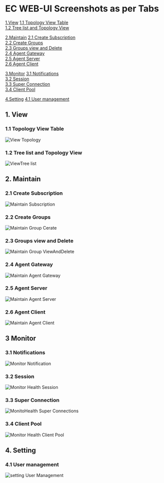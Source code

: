 

# EC WEB-UI Screenshots as per Tabs
   [1.View](#1-view) 
     [1.1 Topology View Table](#11-topology-view-table) \
     [1.2 Tree list and Topology View](#12-tree-list-and-topology-view) 
     
  [2.Maintain](#2_maintain) 
      [2.1 Create Subscription](#21-create-subscription) \
      [2.2 Create Groups](#22-create-groups) \
      [2.3 Groups view and Delete](#23-groups-view-and-delete) \
      [2.4 Agent Gateway](#24-agent-gateway) \
      [2.5 Agent Server](#25-agent-server) \
      [2.6 Agent Client ](#26-agent-client ) 
     
   [3.Monitor](#3-monitor) 
     [3.1 Notifications](#31-notifications) \
     [3.2 Session](#32-session) \
     [3.3 Super Connection](#33-super-connection) \
     [3.4 Client Pool](#34-client-pool) 
     
   [4.Setting](#4-setting) 
     [4.1 User management](#41-user-management) 

 ## 1. View

 ### 1.1 Topology View Table

![View Topology](/docs/Ec%20Screenshot/View/ViewTopology.png?raw=true "View Topology")


 ### 1.2 Tree list and Topology View


![ViewTree list](/docs/Ec%20Screenshot/View/ViewTreelist.png?raw=true "ViewTree list")





## 2. Maintain
### 2.1 Create Subscription 



![Maintain Subscription](/docs/Ec%20Screenshot/Maintain/MaintainSubscription.png?raw=true "Maintain Subscription")








 ### 2.2 Create Groups



![Maintain Group Cerate](/docs/Ec%20Screenshot/Maintain/MaintainGroupCerate.png?raw=true "Maintain Group Cerate")



### 2.3 Groups view and Delete


![Maintain Group ViewAndDelete](/docs/Ec%20Screenshot/Maintain/MaintainroupViewAndDelete.png?raw=true "Maintain Group View And Delete")




### 2.4 Agent Gateway



![Maintain Agent Gateway](/docs/Ec%20Screenshot/Maintain/MaintainAgentGateway.png?raw=true "Maintain Agent Gateway")






### 2.5 Agent Server

 
![Maintain Agent Server](/docs/Ec%20Screenshot/Maintain/MaintainAgentServer.png?raw=true "Maintain Agent Server")





### 2.6 Agent Client 


![Maintain Agent Client](/docs/Ec%20Screenshot/Maintain/MaintainAgentClient.png?raw=true "Maintain Agent Client")





## 3 Monitor

### 3.1 Notifications


![Monitor Notification](/docs/Ec%20Screenshot/Monitor/MonitorNotification.png?raw=true "Monitor Notification")





### 3.2 Session


![Monitor Health Session](/docs/Ec%20Screenshot/Monitor/MonitorHealthSession.png?raw=true "Monitor Health Session")





### 3.3 Super Connection

 
![MonitoHealth Super Connections](/docs/Ec%20Screenshot/Monitor/MonitoHealthSuperConnections.png?raw=true "MonitoHealth Super Connections")





### 3.4 Client Pool

 ![Monitor Health Client Pool](/docs/Ec%20Screenshot/Monitor/MonitorHealthClientPool.png?raw=true "Monitor Health Client Pool")





## 4. Setting

### 4.1 User management


 ![setting User Management](/docs/Ec%20Screenshot/Settings/settingUserManagement.png?raw=true "setting User Management")






